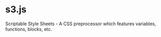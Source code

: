 s3.js
=====

Scriptable Style Sheets - A CSS preprocessor which features variables, functions, blocks, etc.
